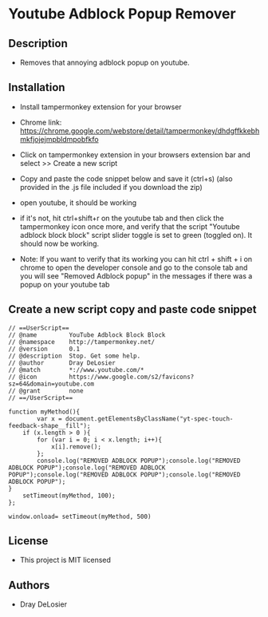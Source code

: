 # Youtube Adblock Popup Remover

## Description
* Removes that annoying adblock popup on youtube.

## Installation
* Install tampermonkey extension for your browser
* Chrome link: https://chrome.google.com/webstore/detail/tampermonkey/dhdgffkkebhmkfjojejmpbldmpobfkfo
* Click on tampermonkey extension in your browsers extension bar and select >> Create a new  script
* Copy and paste the code snippet below and save it (ctrl+s) (also provided in the .js file included if you download the zip)
* open youtube, it should be working
* if it's not, hit ctrl+shift+r on the youtube tab and then click the tampermonkey icon once more, and verify that the script "Youtube adblock block block" script slider toggle is set to green (toggled on). It should now be working. 

* Note: If you want to verify that its working you can hit ctrl + shift + i on chrome to open the developer console and go to the console tab and you will see "Removed Adblock popup" in the messages if there was a popup on your youtube tab

## Create a new script copy and paste code snippet
```
// ==UserScript==
// @name         YouTube Adblock Block Block
// @namespace    http://tampermonkey.net/
// @version      0.1
// @description  Stop. Get some help.
// @author       Dray DeLosier
// @match        *://www.youtube.com/*
// @icon         https://www.google.com/s2/favicons?sz=64&domain=youtube.com
// @grant        none
// ==/UserScript==

function myMethod(){
        var x = document.getElementsByClassName("yt-spec-touch-feedback-shape__fill");
    if (x.length > 0 ){
        for (var i = 0; i < x.length; i++){
            x[i].remove();
        };
        console.log("REMOVED ADBLOCK POPUP");console.log("REMOVED ADBLOCK POPUP");console.log("REMOVED ADBLOCK POPUP");console.log("REMOVED ADBLOCK POPUP");console.log("REMOVED ADBLOCK POPUP");
}
    setTimeout(myMethod, 100);
};

window.onload= setTimeout(myMethod, 500)

```

## License 
* This project is MIT licensed

## Authors
* Dray DeLosier